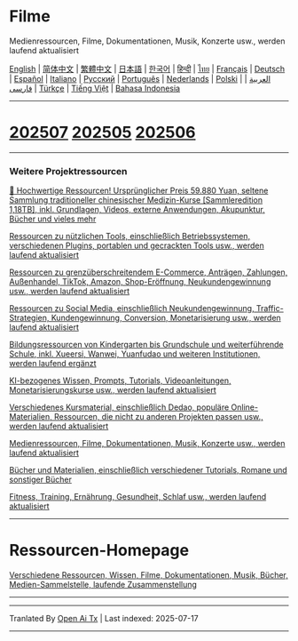 # Filme
Medienressourcen, Filme, Dokumentationen, Musik, Konzerte usw., werden laufend aktualisiert

[English](https://openaitx.github.io/view.html?user=mswnlz&project=movies&lang=en) | [简体中文](https://openaitx.github.io/view.html?user=mswnlz&project=movies&lang=zh-CN) | [繁體中文](https://openaitx.github.io/view.html?user=mswnlz&project=movies&lang=zh-TW) | [日本語](https://openaitx.github.io/view.html?user=mswnlz&project=movies&lang=ja) | [한국어](https://openaitx.github.io/view.html?user=mswnlz&project=movies&lang=ko) | [हिन्दी](https://openaitx.github.io/view.html?user=mswnlz&project=movies&lang=hi) | [ไทย](https://openaitx.github.io/view.html?user=mswnlz&project=movies&lang=th) | [Français](https://openaitx.github.io/view.html?user=mswnlz&project=movies&lang=fr) | [Deutsch](https://openaitx.github.io/view.html?user=mswnlz&project=movies&lang=de) | [Español](https://openaitx.github.io/view.html?user=mswnlz&project=movies&lang=es) | [Italiano](https://openaitx.github.io/view.html?user=mswnlz&project=movies&lang=it) | [Русский](https://openaitx.github.io/view.html?user=mswnlz&project=movies&lang=ru) | [Português](https://openaitx.github.io/view.html?user=mswnlz&project=movies&lang=pt) | [Nederlands](https://openaitx.github.io/view.html?user=mswnlz&project=movies&lang=nl) | [Polski](https://openaitx.github.io/view.html?user=mswnlz&project=movies&lang=pl) | [العربية](https://openaitx.github.io/view.html?user=mswnlz&project=movies&lang=ar) | [فارسی](https://openaitx.github.io/view.html?user=mswnlz&project=movies&lang=fa) | [Türkçe](https://openaitx.github.io/view.html?user=mswnlz&project=movies&lang=tr) | [Tiếng Việt](https://openaitx.github.io/view.html?user=mswnlz&project=movies&lang=vi) | [Bahasa Indonesia](https://openaitx.github.io/view.html?user=mswnlz&project=movies&lang=id)








-------
# [202507](https://raw.githubusercontent.com/mswnlz/movies/main/202507.md) [202505](https://raw.githubusercontent.com/mswnlz/movies/main/202505.md) [202506](https://raw.githubusercontent.com/mswnlz/movies/main/202506.md)


---------------
### Weitere Projektressourcen

[🎁 Hochwertige Ressourcen! Ursprünglicher Preis 59.880 Yuan, seltene Sammlung traditioneller chinesischer Medizin-Kurse [Sammleredition 1,18TB], inkl. Grundlagen, Videos, externe Anwendungen, Akupunktur, Bücher und vieles mehr](https://github.com/mswnlz/chinese-traditional)

[Ressourcen zu nützlichen Tools, einschließlich Betriebssystemen, verschiedenen Plugins, portablen und gecrackten Tools usw., werden laufend aktualisiert](https://github.com/mswnlz/tools)


[Ressourcen zu grenzüberschreitendem E-Commerce, Anträgen, Zahlungen, Außenhandel, TikTok, Amazon, Shop-Eröffnung, Neukundengewinnung usw., werden laufend aktualisiert](https://github.com/mswnlz/cross-border)

[Ressourcen zu Social Media, einschließlich Neukundengewinnung, Traffic-Strategien, Kundengewinnung, Conversion, Monetarisierung usw., werden laufend aktualisiert](https://github.com/mswnlz/self-media)

[ Bildungsressourcen von Kindergarten bis Grundschule und weiterführende Schule, inkl. Xueersi, Wanwei, Yuanfudao und weiteren Institutionen, werden laufend ergänzt](https://github.com/mswnlz/edu-knowlege)

[KI-bezogenes Wissen, Prompts, Tutorials, Videoanleitungen, Monetarisierungskurse usw., werden laufend aktualisiert](https://github.com/mswnlz/AIknowledge)

[Verschiedenes Kursmaterial, einschließlich Dedao, populäre Online-Materialien, Ressourcen, die nicht zu anderen Projekten passen usw., werden laufend aktualisiert](https://github.com/mswnlz/curriculum)

[Medienressourcen, Filme, Dokumentationen, Musik, Konzerte usw., werden laufend aktualisiert](https://github.com/mswnlz/movies)

[Bücher und Materialien, einschließlich verschiedener Tutorials, Romane und sonstiger Bücher](https://github.com/mswnlz/book)

[Fitness, Training, Ernährung, Gesundheit, Schlaf usw., werden laufend aktualisiert](https://github.com/mswnlz/healthy)

---------------

# Ressourcen-Homepage
[Verschiedene Ressourcen, Wissen, Filme, Dokumentationen, Musik, Bücher, Medien-Sammelstelle, laufende Zusammenstellung](https://github.com/mswnlz)

---------------


---

Tranlated By [Open Ai Tx](https://github.com/OpenAiTx/OpenAiTx) | Last indexed: 2025-07-17

---